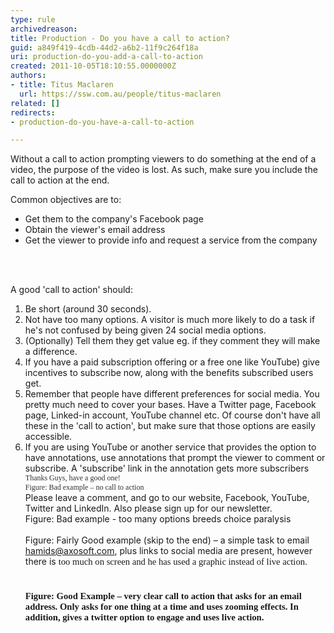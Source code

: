 ```yaml
---
type: rule
archivedreason: 
title: Production - Do you have a call to action?
guid: a849f419-4cdb-44d2-a6b2-11f9c264f18a
uri: production-do-you-add-a-call-to-action
created: 2011-10-05T18:10:55.0000000Z
authors:
- title: Titus Maclaren
  url: https://ssw.com.au/people/titus-maclaren
related: []
redirects:
- production-do-you-have-a-call-to-action

---
```



<p>Without a call to action prompting viewers to do something at the end of a video, the purpose of the video is lost. As such, make sure you include the call to action at the end.​</p>
Common objectives are to&#58; <ul><li>Get them to the company's Facebook page</li>
<li>Obtain the viewer's email address</li>
<li>Get the viewer to provide info and request a service from the company</li></ul>
<br><excerpt class='endintro'></excerpt><br>
<p>A good 'call to action' should&#58;</p>
<ol><li>Be short (around 30 seconds).</li>
<li>Not have too many options. A visitor is much more likely to do a task if he's not confused by being given 24 social media options.</li>
<li>(Optionally) Tell them they get value eg. if they comment they will make a difference.</li>
<li>If you have a paid subscription offering or a free one like YouTube) give incentives to subscribe now, along with the benefits subscribed users get.</li>
<li>Remember that people have different preferences for social media. You pretty much need to cover your bases. Have a Twitter page, Facebook page, Linked-in account, YouTube channel etc. Of course don't have all these in the 'call to action', but make sure that those options are easily accessible.</li>
<li>If you are using YouTube or another service that provides the option to have annotations, use annotations that prompt the viewer to comment or subscribe. A 'subscribe' link&#160;in the annotation&#160;gets more subscribers</li>
<div><span style="font-family&#58;'verdana','sans-serif';color&#58;rgb(51,51,51);font-size&#58;9pt;"><div class="ssw-rteStyle-GreyBox">Thanks Guys, have a good one!</div>
<span class="ssw-rteStyle-FigureBad">Figure&#58; Bad example – no call to action</span></span></div>
<div class="ssw-rteStyle-GreyBox">Please leave a comment, and go to our website, Facebook, YouTube, Twitter and LinkedIn. Also please sign up for our newsletter. </div>
<span class="ssw-rteStyle-FigureBad">Figure&#58; Bad example - too many options breeds choice paralysis</span> <div class="wth"><a href="http&#58;//www.youtube.com/watch?v=Q5k7a9YEoUI" target="_blank"><img src="/DesignandPresentation/RulesToBetterVideoRecording/PublishingImages/SCRUM%20in%20under%2010%20minutes%20CTA.jpg" alt="" /></a>&#160;</div>
<span class="ssw-rteStyle-FigureGood">Figure&#58; Fairly Good example&#160;(skip to the end)&#160;– a simple task to email <a href="mailto&#58;hamids@axosoft.com">hamids@axosoft.com</a>, plus&#160;links to social media are present,&#160;however there is <span style="font-family&#58;'calibri','sans-serif';font-size&#58;11pt;">too much on screen and he has used a&#160;graphic instead of live action.</span></span><p><a href="http&#58;//www.youtube.com/watch?v=11ibqpnitfk" target="_blank"><img src="/DesignandPresentation/RulesToBetterVideoRecording/PublishingImages/Call-to-Action-Screenshot.jpg" alt="" style="margin&#58;5px;" /></a></p>
<span class="ssw-rteStyle-FigureGood"><span style="font-family&#58;'calibri','sans-serif';font-size&#58;11pt;"><strong>Figure&#58; Good Example – very clear call to action that asks for&#160;an email address. Only asks for one thing at a time and uses zooming effects. In addition, gives a twitter option to engage&#160;and uses live action.</strong></span></span><div>&#160;</div></ol>


